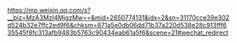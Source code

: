 

<!--
 * @version:
 * @Author:  StevenJokess https://github.com/StevenJokess
 * @Date: 2020-11-28 00:08:38
 * @LastEditors:  StevenJokess https://github.com/StevenJokess
 * @LastEditTime: 2020-11-28 00:08:40
 * @Description:
 * @TODO::
 * @Reference:
-->
https://mp.weixin.qq.com/s?__biz=MzA3MzI4MjgzMw==&mid=2650774131&idx=2&sn=31170cce39e302d524b32e7ffc2ed9f6&chksm=871a5e0db06dd71b37a220d538e28c913fff635545f8fc313afb9483b5763c90434eab61a5f6&scene=21#wechat_redirect
